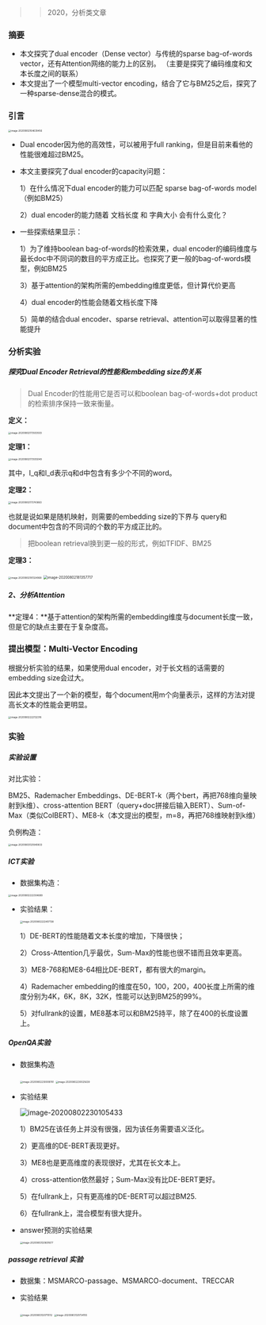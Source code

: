 > >2020，分析类文章

### 摘要

- 本文探究了dual encoder（Dense vector）与传统的sparse bag-of-words vector，还有Attention网络的能力上的区别。 （主要是探究了编码维度和文本长度之间的联系）
- 本文提出了一个模型multi-vector encoding，结合了它与BM25之后，探究了一种sparse-dense混合的模式。



### 引言

<img src="../../images/image-20200802164639456.png" alt="image-20200802164639456" style="zoom:33%;" />

- Dual encoder因为他的高效性，可以被用于full ranking，但是目前来看他的性能很难超过BM25。

- 本文主要探究了dual encoder的capacity问题：

  1）在什么情况下dual encoder的能力可以匹配 sparse bag-of-words model（例如BM25）

  2）dual encoder的能力随着 文档长度 和 字典大小 会有什么变化？

- 一些探索结果显示：

  1）为了维持boolean bag-of-words的检索效果，dual encoder的编码维度与最长doc中不同词的数目的平方成正比。也探究了更一般的bag-of-words模型，例如BM25

  3）基于attention的架构所需的embedding维度更低，但计算代价更高

  4）dual encoder的性能会随着文档长度下降

  5）简单的结合dual encoder、sparse retrieval、attention可以取得显著的性能提升



### 分析实验

##### 探究Dual Encoder Retrieval的性能和embedding size的关系

> Dual Encoder的性能用它是否可以和boolean bag-of-words+dot product的检索排序保持一致来衡量。

**定义：**

<img src="../../images/image-20200802173503503.png" alt="image-20200802173503503" style="zoom:33%;" />

**定理1：**

<img src="../../images/image-20200802173555049.png" alt="image-20200802173555049" style="zoom:33%;" />

其中，l_q和l_d表示q和d中包含有多少个不同的word。

**定理2：**

<img src="../../images/image-20200802173743863.png" alt="image-20200802173743863" style="zoom:33%;" />

也就是说如果是随机映射，则需要的embedding size的下界与 query和document中包含的不同词的个数的平方成正比的。

> 把boolean retrieval换到更一般的形式，例如TFIDF、BM25

**定理3：**

<img src="../../images/image-20200802181324968.png" alt="image-20200802181324968" style="zoom:33%;" />

<img src="../../images/image-20200802181357717.png" alt="image-20200802181357717" style="zoom:50%;" />

##### 2、分析Attention

**定理4：**基于attention的架构所需的embedding维度与document长度一致，但是它的缺点主要在于复杂度高。



### 提出模型：Multi-Vector Encoding

根据分析实验的结果，如果使用dual encoder，对于长文档的话需要的embedding size会过大。

因此本文提出了一个新的模型，每个document用m个向量表示，这样的方法对提高长文本的性能会更明显。

<img src="../../images/image-20200802222132316.png" alt="image-20200802222132316" style="zoom:33%;" />



### 实验

##### 实验设置

对比实验：

BM25、Rademacher Embeddings、DE-BERT-k（两个bert，再把768维向量映射到k维）、cross-attention BERT（query+doc拼接后输入BERT）、Sum-of-Max（类似CoIBERT）、ME8-k（本文提出的模型，m=8，再把768维映射到k维）

负例构造：

<img src="../../images/image-20200803120940833.png" alt="image-20200803120940833" style="zoom:33%;" />

##### ICT实验

- 数据集构造：

<img src="../../images/image-20200802222304689.png" alt="image-20200802222304689" style="zoom:33%;" />

- 实验结果：

  <img src="../../images/image-20200802222407138.png" alt="image-20200802222407138" style="zoom:33%;" />

  1）DE-BERT的性能随着文本长度的增加，下降很快；

  2）Cross-Attention几乎最优，Sum-Max的性能也很不错而且效率更高。

  3）ME8-768和ME8-64相比DE-BERT，都有很大的margin。

  4）Rademacher embedding的维度在50，100，200，400长度上所需的维度分别为4K，6K，8K，32K，性能可以达到BM25的99%。

  5）对fullrank的设置，ME8基本可以和BM25持平，除了在400的长度设置上。

##### OpenQA实验

- 数据集构造

  <img src="../../images/image-20200802230009781.png" alt="image-20200802230009781" style="zoom:33%;" />

  <img src="../../images/image-20200802230025639.png" alt="image-20200802230025639" style="zoom:33%;" />

- 实验结果

  ![image-20200802230105433](../../images/image-20200802230105433.png)

  1）BM25在该任务上并没有很强，因为该任务需要语义泛化。

  2）更高维的DE-BERT表现更好。

  3）ME8也是更高维度的表现很好，尤其在长文本上。

  4）cross-attention依然最好；Sum-Max没有比DE-BERT更好。

  5）在fullrank上，只有更高维的DE-BERT可以超过BM25.

  6）在fullrank上，混合模型有很大提升。

- answer预测的实验结果

  <img src="../../images/image-20200803120601677.png" alt="image-20200803120601677" style="zoom:33%;" />

##### passage retrieval 实验

- 数据集：MSMARCO-passage、MSMARCO-document、TRECCAR

- 实验结果

  <img src="../../images/image-20200803120711012.png" alt="image-20200803120711012" style="zoom:33%;" />

  <img src="../../images/image-20200803120734155.png" alt="image-20200803120734155" style="zoom:33%;" />











